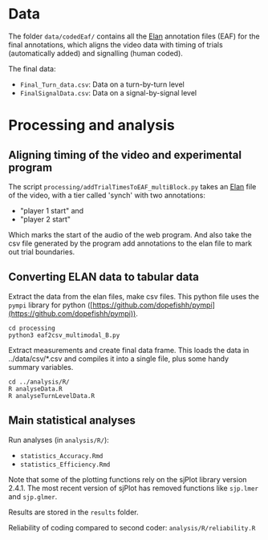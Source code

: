 # Data

The folder `data/codedEaf/` contains all the [Elan](https://tla.mpi.nl/tools/tla-tools/elan/) annotation files (EAF) for the final annotations, which aligns the video data with timing of trials (automatically added) and signalling (human coded).

The final data:

-  `Final_Turn_data.csv`: Data on a turn-by-turn level
-  `FinalSignalData.csv`: Data on a signal-by-signal level

# Processing and analysis

## Aligning timing of the video and experimental program

The script `processing/addTrialTimesToEAF_multiBlock.py` takes an [Elan](https://tla.mpi.nl/tools/tla-tools/elan/) file of the video, with a tier called 'synch' with two annotations:

-  "player 1 start" and 
-  "player 2 start"

Which marks the start of the audio of the web program.  And also take the csv file generated by the program add annotations to the elan file to mark out trial boundaries.

## Converting ELAN data to tabular data

Extract the data from the elan files, make csv files.  This python file uses the `pympi` library for python ([https://github.com/dopefishh/pympi](https://github.com/dopefishh/pympi)).

```
cd processing
python3 eaf2csv_multimodal_B.py
```

Extract measurements and create final data frame.  This loads the data in ../data/csv/*.csv and compiles it into a single file, plus some handy summary variables.

```
cd ../analysis/R/
R analyseData.R
R analyseTurnLevelData.R
```


## Main statistical analyses

Run analyses (in `analysis/R/`):

-  `statistics_Accuracy.Rmd`
-  `statistics_Efficiency.Rmd`

Note that some of the plotting functions rely on the sjPlot library version 2.4.1. The most recent version of sjPlot has removed functions like `sjp.lmer` and `sjp.glmer`.


Results are stored in the `results` folder.

Reliability of coding compared to second coder: `analysis/R/reliability.R`


